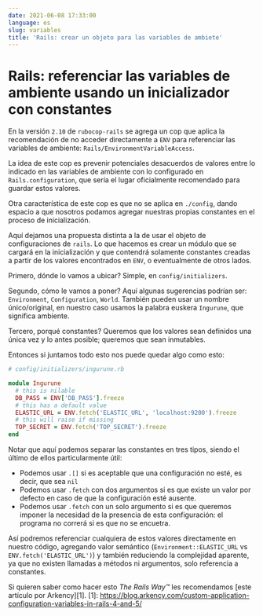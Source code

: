 ```yaml
---
date: 2021-06-08 17:33:00
language: es
slug: variables
title: 'Rails: crear un objeto para las variables de ambiete'
---
```


# Rails: referenciar las variables de ambiente usando un inicializador con constantes

En la versión `2.10` de `rubocop-rails` se agrega un cop que aplica la
recomendación de no acceder directamente a `ENV` para referenciar las variables
de ambiente: `Rails/EnvironmentVariableAccess`.

La idea de este cop es prevenir potenciales desacuerdos de valores entre lo
indicado en las variables de ambiente con lo configurado en
`Rails.configuration`, que sería el lugar oficialmente recomendado para guardar
estos valores.

Otra característica de este cop es que no se aplica en `./config`, dando espacio
a que nosotros podamos agregar nuestras propias constantes en el proceso de
inicialización.

Aquí dejamos una propuesta distinta a la de usar el objeto de configuraciones de
`rails`. Lo que hacemos es crear un módulo que se cargará en la inicialización y
que contendrá solamente constantes creadas a partir de los valores encontrados
en `ENV`, o eventualmente de otros lados.

Primero, dónde lo vamos a ubicar? Simple, en `config/initializers`.

Segundo, cómo le vamos a poner? Aquí algunas sugerencias podrían ser:
`Environment`, `Configuration`, `World`. También pueden usar un nombre
único/original, en nuestro caso usamos la palabra euskera `Ingurune`, que
significa ambiente.

Tercero, porqué constantes? Queremos que los valores sean definidos una única
vez y lo antes posible; queremos que sean inmutables.

Entonces si juntamos todo esto nos puede quedar algo como esto:

```ruby
# config/initializers/ingurune.rb

module Ingurune
  # this is nilable
  DB_PASS = ENV['DB_PASS'].freeze
  # this has a default value
  ELASTIC_URL = ENV.fetch('ELASTIC_URL', 'localhost:9200').freeze
  # this will raise if missing
  TOP_SECRET = ENV.fetch('TOP_SECRET').freeze
end
```

Notar que aquí podemos separar las constantes en tres tipos, siendo el último de
ellos particularmente útil:

* Podemos usar `.[]` si es aceptable que una configuración no esté, es decir,
  que sea `nil`
* Podemos usar `.fetch` con dos argumentos si es que existe un valor por defecto
  en caso de que la configuración esté ausente.
* Podemos usar `.fetch` con un solo argumento si es que queremos imponer la
  necesidad de la presencia de esta configuración: el programa no correrá si es
  que no se encuetra.

Así podremos referenciar cualquiera de estos valores directamente en nuestro
código, agregando valor semántico (`Environment::ELASTIC_URL` vs
`ENV.fetch('ELASTIC_URL')`) y también reduciendo la complejidad aparente, ya que
no existen llamadas a métodos ni argumentos, solo referencia a constantes.

Si quieren saber como hacer esto *The Rails Way™* les recomendamos
[este artículo por Arkency][1].
[1]: https://blog.arkency.com/custom-application-configuration-variables-in-rails-4-and-5/
